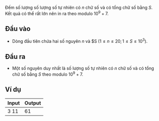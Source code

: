 Đếm số lượng số lượng số tự nhiên có $n$ chữ số và có tổng chữ số bằng $S$. Kết quả có thể rất lớn nên in ra theo modulo $10^9 + 7$.

## Đầu vào

- Dòng đầu tiên chứa hai số nguyên $n$ và $S $(1 \le n \le 20; 1 \le S \le 10^3)$.

## Đầu ra

- Một số nguyên duy nhất là số lượng số tự nhiên có $n$ chữ số và có tổng chữ số bằng $S$ theo modulo $10^9 + 7$.

## Ví dụ

| Input | Output |
| ----- | ------ |
| 3 11  | 61     |